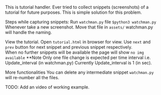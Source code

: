 This is tutorial handler. 
Ever tried to collect snippets (screenshots) of a tutorial for future purposes.
This is simple solution for this problem.

Steps while capturing snippets:
    Run `watchman.py` file
        `$python3 watchman.py`
    Whenever take a new screenshot. Move that file in `assets/`
    watchman.py will handle the naming.

View the tutorial.
    Open `tutorial.html` in browser for view.
    Use `next` and `prev` button for next snippet and previous snippet respectively.   
    When no further snippets will be available the page will show `no img available`
**Note
Only one file change is expected per time interval i.e. Update_interval (in watchman.py) 
Currently Update_interval is 1 (in sec).

More functionalities 
    You can delete any intermediate snippet `watchman.py` will re-number all the files.


TODO:
    Add an video of working example.